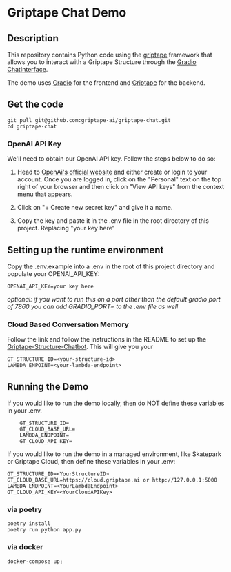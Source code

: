 # Griptape Chat Demo 

## Description
This repository contains Python code using the [griptape](https://github.com/griptape-ai) framework that allows you to interact with a Griptape Structure through the [Gradio ChatInterface](https://www.gradio.app/docs/gradio/chatinterface). 

The demo uses [Gradio](https://www.gradio.app/) for the frontend and [Griptape](https://github.com/griptape-ai/griptape) for the backend.

## Get the code
```shell
git pull git@github.com:griptape-ai/griptape-chat.git
cd griptape-chat
```

### OpenAI API Key
We'll need to obtain our OpenAI API key. Follow the steps below to do so:

1. Head to [OpenAi's official website](https://platform.openai.com/) and either create or login to your account.
Once you are logged in, click on the "Personal" text on the top right of your browser and then click on 
"View API keys" from the context menu that appears.

1. Click on "+ Create new secret key" and give it a name.
1. Copy the key and paste it in the .env file in the root directory of this project. Replacing "your key here" 

## Setting up the runtime environment
Copy the .env.example into a .env in the root of this project directory and populate your OPENAI_API_KEY:
 ```shell
 OPENAI_API_KEY=your key here
 ```

*optional: if you want to run this on a port other than the default gradio port of 7860 you  can add 
GRADIO_PORT=<your port here> to the .env file as well*

### Cloud Based Conversation Memory
Follow the link and follow the instructions in the README to set up the [Griptape-Structure-Chatbot](https://github.com/griptape-ai/griptape-structure-chatbot). 
This will give you your
```shell
GT_STRUCTURE_ID=<your-structure-id>
LAMBDA_ENPOINT=<your-lambda-endpoint>
```

## Running the Demo

If you would like to run the demo locally, then do NOT define these variables in your .env. 
```shell
    GT_STRUCTURE_ID=
    GT_CLOUD_BASE_URL=
    LAMBDA_ENDPOINT=
    GT_CLOUD_API_KEY=
```

If you would like to run the demo in a managed environment, like Skatepark or Griptape Cloud, then define these variables in your .env: 
```shell
GT_STRUCTURE_ID=<YourStructureID> 
GT_CLOUD_BASE_URL=https://cloud.griptape.ai or http://127.0.0.1:5000
LAMBDA_ENDPOINT=<YourLambdaEndpoint>
GT_CLOUD_API_KEY=<YourCloudAPIKey>
```

### via poetry
```shell
poetry install
poetry run python app.py
```

### via docker

```shell
docker-compose up;
```